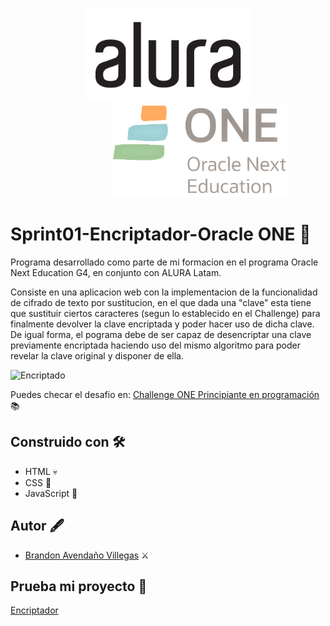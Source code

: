 <p align="center">
<a href="https://www.aluracursos.com/"> <img src="static/img/alura__logo.png" alt="alura" style=" height: 150px" ></a>
<a href="https://www.oracle.com/mx/education/oracle-next-education/"><img src="static/img/OracleONE.png" alt="logo" style=" height: 150px; margin-left: 100px;"></a>
</p>



# Sprint01-Encriptador-Oracle ONE 🔐

Programa desarrollado como parte de mi formacion en el programa Oracle Next Education G4, en conjunto con ALURA Latam. 

Consiste en una aplicacion web con la implementacion de la funcionalidad de cifrado de texto por sustitucion, en el que dada una "clave" esta tiene que sustituir ciertos caracteres (segun lo establecido en el Challenge) para finalmente devolver la clave encriptada y poder hacer uso de dicha clave. De igual forma, el pograma debe de ser capaz de desencriptar una clave previamente encriptada haciendo uso del mismo algoritmo para poder revelar la clave original y disponer de ella.

![Encriptado](https://user-images.githubusercontent.com/42923366/232342576-d5866269-5ecd-4ee2-842e-2637a0f9fe6f.gif)



Puedes checar el desafio en: [Challenge ONE Principiante en programación](https://www.aluracursos.com/challenges/challenge-one-logica/sprint01-construye-un-encriptador-texto-con-javascript) :books:

## Construido con :hammer_and_wrench:

* HTML 💀
* CSS 🎩
* JavaScript 	👾

## Autor :fountain_pen:

* [Brandon Avendaño Villegas](https://github.com/LanIkari) :crossed_swords:


## Prueba mi proyecto 🔗

[Encriptador](https://lanikari.github.io/Sprint01-Encriptador/)

